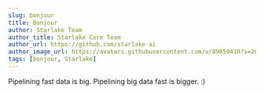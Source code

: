 ```yaml
---
slug: bonjour
title: Bonjour
author: Starlake Team
author_title: Starlake Core Team
author_url: https://github.com/starlake-ai
author_image_url: https://avatars.githubusercontent.com/u/89859410?s=200&v=4
tags: [bonjour, Starlake]
---
```


Pipelining fast data is big. Pipelining big data fast is bigger.  :)

